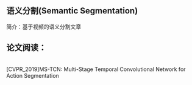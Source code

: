 ## 语义分割(Semantic Segmentation)
简介：基于视频的语义分割文章

## 论文阅读： 
<br>[CVPR_2019]MS-TCN: Multi-Stage Temporal Convolutional Network for Action Segmentation
